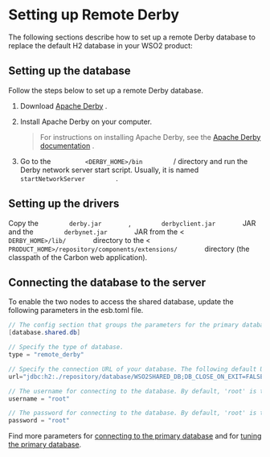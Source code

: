 # Setting up Remote Derby

The following sections describe how to set up a remote Derby database to
replace the default H2 database in your WSO2 product:

## Setting up the database

Follow the steps below to set up a remote Derby database.

1.  Download [Apache
    Derby](http://apache.mesi.com.ar/db/derby/db-derby-10.8.2.2/) .
2.  Install Apache Derby on your computer.

    > For instructions on installing Apache Derby, see the [Apache Derby documentation](http://db.apache.org/derby/manuals/) .
    

3.  Go to the `          <DERBY_HOME>/bin         ` / directory and run
    the Derby network server start script. Usually, it is named
    `          startNetworkServer         ` .

## Setting up the drivers

Copy the `         derby.jar        ` ,
`         derbyclient.jar        ` JAR and the
`         derbynet.jar        ` JAR from the \<
`         DERBY_HOME>/lib/        ` directory to the \<
`         PRODUCT_HOME>/repository/components/extensions/        `
directory (the classpath of the Carbon web application).

## Connecting the database to the server

To enable the two nodes to access the shared database, update the following parameters in the esb.toml file.

``` Java
// The config section that groups the parameters for the primary database that will be shared by both product nodes in the cluster.
[database.shared.db]

// Specify the type of database.
type = "remote_derby"

// Specify the connection URL of your database. The following default URL connects to the H2 database that is shipped with the product.
url="jdbc:h2:./repository/database/WSO2SHARED_DB;DB_CLOSE_ON_EXIT=FALSE;LOCK_TIMEOUT=60000"

// The username for connecting to the database. By default, 'root' is the MySQL username.
username = "root"

// The password for connecting to the database. By default, 'root' is the MySQL password.
password = "root"

```

Find more parameters for [connecting to the primary database](../../../references/ei_config_catalog/#connecting-to-the-primary-data-store) and for 
[tuning the primary database](../../../references/ei_config_catalog/#tuning-the-primary-data-store-connection).
